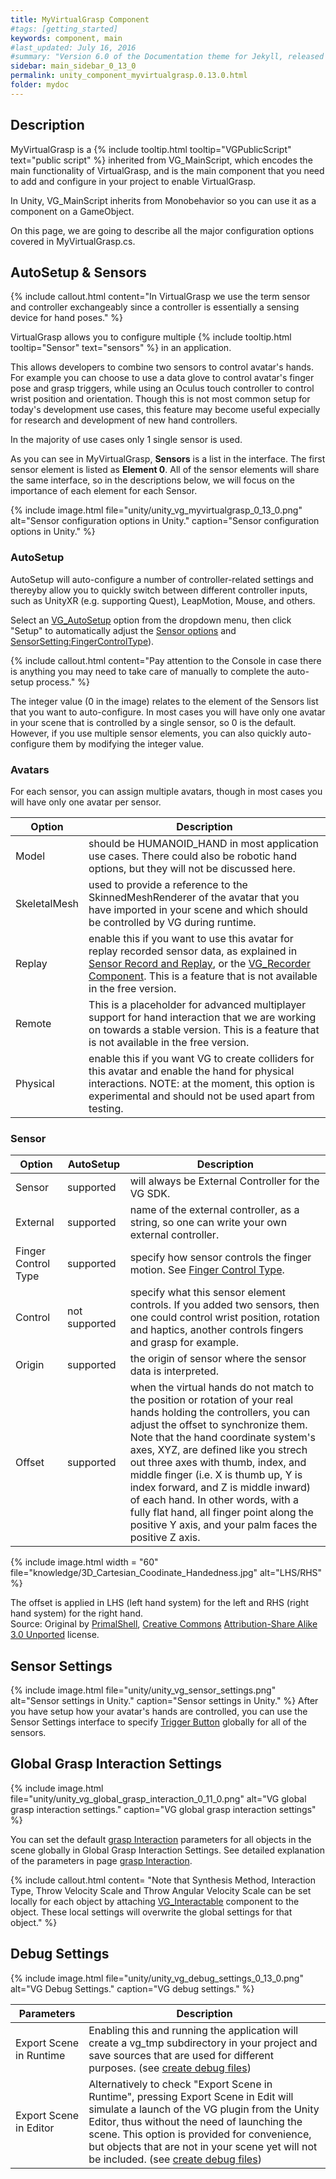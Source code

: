 ```yaml
---
title: MyVirtualGrasp Component
#tags: [getting_started]
keywords: component, main
#last_updated: July 16, 2016
#summary: "Version 6.0 of the Documentation theme for Jekyll, released July 4, 2016, implements relative links so you can view the files offline or on any server without configuring urls and baseurls. Additionally, you can store pages in subdirectories. Templates for alerts and images are available."
sidebar: main_sidebar_0_13_0
permalink: unity_component_myvirtualgrasp.0.13.0.html
folder: mydoc
---
```


## Description

MyVirtualGrasp is a {% include tooltip.html tooltip="VGPublicScript" text="public script" %} inherited from VG_MainScript, which encodes the main functionality of VirtualGrasp, and is the main component that you need to add and configure in your project to enable VirtualGrasp.

In Unity, VG_MainScript inherits from Monobehavior so you can use it as a component on a GameObject.

On this page, we are going to describe all the major configuration options covered in MyVirtualGrasp.cs.

## AutoSetup & Sensors

{% include callout.html content="In VirtualGrasp we use the term sensor and controller exchangeably since a controller is essentially a sensing device for hand poses." %}

VirtualGrasp allows you to configure multiple {% include tooltip.html tooltip="Sensor" text="sensors" %} in an application. 

This allows developers to combine two sensors to control avatar's hands. For example you can choose to use a data glove to control avatar's finger pose and grasp triggers, while using an Oculus touch controller to control wrist position and orientation. Though this is not most common setup for today's development use cases, this feature may become useful expecially for research and development of new hand controllers. 

In the majority of use cases only 1 single sensor is used. 

As you can see in MyVirtualGrasp, **Sensors** is a list in the interface. The first sensor element is listed as **Element 0**. All of the sensor elements will share the same interface, so in the descriptions below, we will focus on the importance of each element for each Sensor.

{% include image.html file="unity/unity_vg_myvirtualgrasp_0_13_0.png" alt="Sensor configuration options in Unity." caption="Sensor configuration options in Unity." %}

### AutoSetup

AutoSetup will auto-configure a number of controller-related settings and thereyby allow you to quickly switch between different controller inputs, such as UnityXR (e.g. supporting Quest), LeapMotion, Mouse, and others.

Select an [VG_AutoSetup](virtualgrasp_unityapi.0.13.0.html#vg_autosetup) option from the dropdown menu, then click "Setup" to automatically adjust the [Sensor options](#sensor) and [SensorSetting:FingerControlType](#finger-control-type)). 

{% include callout.html content="Pay attention to the Console in case there is anything you may need to take care of manually to complete the auto-setup process." %}

The integer value (0 in the image) relates to the element of the Sensors list that you want to auto-configure.
In most cases you will have only one avatar in your scene that is controlled by a single sensor, so 0 is the default. However, if you use multiple sensor elements, you can also quickly auto-configure them by modifying the integer value.

<!--
<div class="panel-group" id="accordion1">
    <div class="panel panel-default">
        <div class="panel-heading">
            <h4 class="panel-title">
                <a class="noCrossRef accordion-toggle" data-toggle="collapse" data-parent="#accordion1" href="#collapseOne1">Show Image</a>
            </h4>
        </div>
        <div id="collapseOne1" class="panel-collapse collapse noCrossRef">
            <div class="panel-body">
                <img src="/images/unity/unity_vg_myvirtualgrasp_0_10_1.png">
            </div>
        </div>
    </div>
</div>
-->

### Avatars

For each sensor, you can assign multiple avatars, though in most cases you will have only one avatar per sensor.

<!--{% include image.html file="unity/unity_vg_myvirtualgrasp_avatar.png" alt="Avatar configuration options in Unity." caption="Avatar configuration options in Unity." %}-->

| Option | Description |
|-------|--------|
| Model | should be HUMANOID_HAND in most application use cases. There could also be robotic hand options, but they will not be discussed here. | 
| SkeletalMesh| used to provide a reference to the SkinnedMeshRenderer of the avatar that you have imported in your scene and which should be controlled by VG during runtime. | 
| Replay | enable this if you want to use this avatar for replay recorded sensor data, as explained in [Sensor Record and Replay](sensor_record_replay.0.13.0.html), or the [VG_Recorder Component](unity_component_vgrecorder.0.13.0.html). This is a feature that is not available in the free version. |
| Remote | This is a placeholder for advanced multiplayer support for hand interaction that we are working on towards a stable version.  This is a feature that is not available in the free version. | 
| Physical | enable this if you want VG to create colliders for this avatar and enable the hand for physical interactions. NOTE: at the moment, this option is experimental and should not be used apart from testing.| 


<!--enable this if you want to use this avatar to reflect networked data (i.e. listening to another client over network in a multiplayer scenario), as explained in [Multiplayer Interaction](multiplayer_interaction.0.13.0.html), or the [VG_Networking Component](unity_component_vgnetworing.0.13.0.html).-->
<!--Check the **Replay** option if you want to use this avatar not for runtime-control, but for replaying recorded sensor data, as explained in [Sensor Record and Replay](sensor_record_replay.0.13.0.html), or the [VG_Recorder Component](unity_component_vgrecorder.0.13.0.html).-->

### Sensor

<!--{% include image.html file="unity/unity_vg_sensor.png" alt="Sensor configuration options in Unity." caption="Sensor configuration options in Unity." %}-->

| Option | AutoSetup | Description |
|-------|--------|--------|
| Sensor | supported | will always be External Controller for the VG SDK. | 
| External| supported | name of the external controller, as a string, so one can write your own external controller.|  
| Finger Control Type | supported | specify how sensor controls the finger motion. See [Finger Control Type](virtualgrasp_unityapi.0.13.0.html#vg_fingercontroltype). | 
| Control | not supported | specify what this sensor element controls. If you added two sensors, then one could control wrist position, rotation and  haptics, another controls fingers and grasp for example.| 
| Origin | supported | the origin of sensor where the sensor data is interpreted. | 
| Offset | supported | when the virtual hands do not match to the position or rotation of your real hands holding the controllers, you can adjust the offset to synchronize them. Note that the hand coordinate system's axes, XYZ, are defined like you strech out three axes with thumb, index, and middle finger (i.e. X is thumb up, Y is index forward, and Z is middle inward) of each hand. In other words, with a fully flat hand, all finger point along the positive Y axis, and your palm faces the positive Z axis.| 

<!--| Finger Control Type | Description |
|-------|--------|
| BY_SENSOR_FULL_DOFS | for sensor that can provide full dofs hand tracking like Leap Motion, the avatar hand will follow your own hand on all dofs. | 
| BY_SENSOR_LOW_DOFS| for sensor that can only provide one dof for each finger, like some data gloves, the avatar hand finger will be bended by just one value for each finger following a predefined animation path | 
| BY_ANIMATION | for all sensor types which all provide a single value, grabbing strength, range between 0.0 and 1.0, all fingers will follow a predefined path in animation. | 
| BY_OSCILLATED_ANIMATION | will let hand animated a little bit when not interacting with any object to avoid "rigid hand" feeling. (Experimental) | 
| BY_EXTERNAL | only relevant for External Controller sensor type, finger will be set by an externally specified finger dofs. | -->

{% include image.html width = "60" file="knowledge/3D_Cartesian_Coodinate_Handedness.jpg" alt="LHS/RHS" %} <figcaption>The offset is applied in LHS (left hand system) for the left and RHS (right hand system) for the right hand.<br>Source: Original by <a href="https://commons.wikimedia.org/wiki/File:3D_Cartesian_Coodinate_Handedness.jpg">PrimalShell</a>, <a href="https://en.wikipedia.org/wiki/en:Creative_Commons">Creative Commons</a> <a href="https://creativecommons.org/licenses/by-sa/3.0/deed.en">Attribution-Share Alike 3.0 Unported</a> license.</figcaption>

## Sensor Settings

{% include image.html file="unity/unity_vg_sensor_settings.png" alt="Sensor settings in Unity." caption="Sensor settings in Unity." %}
After you have setup how your avatar's hands are controlled, you can use the Sensor Settings interface to specify [Trigger Button](virtualgrasp_unityapi.0.13.0.html#vg_vrbutton) globally for all of the sensors.

<!--
## Object Identifiers

{% include image.html file="unity/unity_vg_object_identifiers.png" alt="VG object identifiers." caption="VG object identifiers" %}

VirtualGrasp is using names to identify which objects are marked as {% include tooltip.html tooltip="VGInteractable" text="interactable" %}. You can customize component and layer names in MyVirtualGrasp → Object Identifiers. 
[VG_Articulation](unity_component_vgarticulation.0.13.0.html) component is a default entry, but this method also allows you to quickly adjust your project if you already have a layer or a component that marks your {% include tooltip.html tooltip="VGInteractable" text="interactable" %} objects.

Once an object is marked as {% include tooltip.html tooltip="VGInteractable" text="interactable" %}, it will be supported by VG's [grasp](grasp_interaction.0.13.0.html) and [push](push_interaction.0.13.0.html) interactions. 
-->

## Global Grasp Interaction Settings

{% include image.html file="unity/unity_vg_global_grasp_interaction_0_11_0.png" alt="VG global grasp interaction settings." caption="VG global grasp interaction settings" %}

You can set the default [grasp Interaction](grasp_interaction.0.13.0.html#grasp-interaction) parameters for all objects in the scene globally in Global Grasp Interaction Settings.
See detailed explanation of the parameters in page [grasp Interaction](grasp_interaction.0.13.0.html#grasp-interaction).

{% include callout.html content= "Note that Synthesis Method, Interaction Type, Throw Velocity Scale and Throw Angular Velocity Scale can be set locally for each object by attaching [VG_Interactable](unity_component_vginteractable.0.13.0.html#unity-component-vginteractable) component to the object. These local settings will overwrite the global settings for that object." %} 


<!--### Selection Settings
{% include image.html file="unity/unity_vg_selection_settings.png" alt="VG selection settings." caption="VG selection settings" %}

Selection settings will show up when "Show Advanced" is checked. 

Selection settings provides options to choose how a graspable object is selected and how a grasp is selected
for <a href="#" data-toggle="tooltip" data-original-title="{{site.data.glossary.GraspSynthesis}}">grasp synthesis</a>.

#### Object Selection Method

| Object Selection Method | Description |
|-------|--------|
| INTERNAL_SELECTION | VG inherent graspable object selection method as described in [grasp interaction](grasp_interaction.0.13.0.html#from-object-selection-to-grasp-synthesis) | 
| EXTERNAL_SELECTION| This allows VR developers to implement their own object selection method, and call VG's **SelectObject** api function to select object for grasp interaction |


#### Grasp Selection Method

Grasp selection method is only relevant for <a href="#" data-toggle="tooltip" data-original-title="{{site.data.glossary.StaticGrasp}}">Static Grasp</a>
<a href="#" data-toggle="tooltip" data-original-title="{{site.data.glossary.GraspSynthesisMethod}}">Synthesis Method</a> 
to how to choose a grasp in the database that is **closest** to avatar wrist. How **closeness** is measured differenciate the grasp selection methods.

| Grasp Selection Method | Description |
|-------|--------|
| POS_ROT_COMBINED | choose the grasp closest to wrist combining both position and rotation | 
| MIN_POS| choose the grasp closest to wrist in terms of position |
| MIN_ROT| choose the grasp closest to wrist in terms of rotation |


| Parameters | Description |
|-------|--------|
| Pos Weight | for POS_ROT_COMBINED method, the importance weight on position (as opposed to rotation distance) in range [0.0, 1.0]. If 1.0 is equivalent to MIN_POS; if 0.0 is equivalent to MIN_ROT | 
| Grasp Rot Dist Threshold | rotation distance threshold above which a grasp in DB will not be selected for grasp synthesis | 
| Grasp Pos Dist Threshold | position distance threshold above which a grasp in DB will not be selected for grasp synthesis | 

-->

## Debug Settings

{% include image.html file="unity/unity_vg_debug_settings_0_13_0.png" alt="VG Debug Settings." caption="VG debug settings." %}

| Parameters | Description |
|-------|--------|
| Export Scene in Runtime | Enabling this and running the application will create a vg_tmp subdirectory in your project and save sources that are used for different purposes. (see [create debug files](debug_files.0.13.0.html#creating-debug-files)) | 
| Export Scene in Editor | Alternatively to check "Export Scene in Runtime", pressing Export Scene in Edit will simulate a launch of the VG plugin from the Unity Editor, thus without the need of launching the scene. This option is provided for convenience, but objects that are not in your scene yet will not be included. (see [create debug files](debug_files.0.13.0.html#creating-debug-files))|
